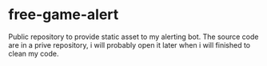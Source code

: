 # free-game-alert

Public repository to provide static asset to my alerting bot.
The source code are in a prive repository, i will probably open it later when i will finished to clean my code.
